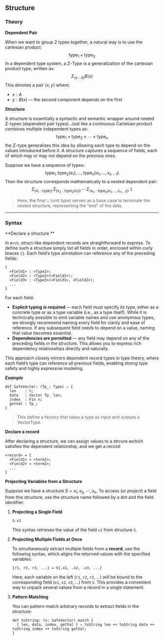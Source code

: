 ## Structure

### Theory

**Dependent Pair**

When we want to group 2 types together, a natural way is to use the cartesian product:
$$
\text{type}_1 \times \text{type}_2
$$
In a dependent type system, a $\Sigma$-Type is a generalization of the cartesian product type, written as:
$$
\Sigma_{(x : A)} B(x)
$$
This denotes a pair $\langle x, y \rangle$ where:

- $x : A$
- $y : B(x)$ — the second component depends on the first

**Structure**

A structure is essentially a syntactic and semantic wrapper around nested $\Sigma$-types (dependent pair types).
 Just like a continuous Cartesian product combines multiple independent types as:
$$
\text{type}_1 \times \text{type}_2 \times \cdots \times \text{type}_n
$$
the $\Sigma$-type generalizes this idea by allowing each type to depend on the values introduced before it. A structure captures a sequence of fields, each of which may or may not depend on the previous ones.

Suppose we have a sequence of types:
$$
\text{type}_1, \text{type}_2(x_1), \ldots, \text{type}_n(x_1, \ldots, x_{n-1})
$$
Then the structure corresponds mathematically to a nested dependent pair:
$$
\Sigma_{(x_1 : \text{type}_1)}\, \Sigma_{(x_2 : \text{type}_2(x_1))}\, \cdots\, \Sigma_{(x_n : \text{type}_n(x_1, \ldots, x_{n-1}))}\; \mathbb{1}
$$

> Here, the final `𝟙` (unit type) serves as a base case to terminate the nested structure, representing the “end” of the data.

---

### Syntax

**Declare a structure **

In `Arch`, struct-like dependent records are straightforward to express. To define such a structure simply list all fields in order, enclosed within curly braces `{}`. Each field’s type annotation can reference any of the preceding fields:

```
{
  <Field1> : <Type1>;
  <Field2> : <Type2>(<Field1>);
  <Field3> : <Type3>(<Field1>, <Field2>);
  ...
}
```

For each field:

- **Explicit typing is required** &mdash; each field must specify its type, either as a concrete type or as a type variable (i.e., as a type itself).
   While it is technically possible to omit variable names and use anonymous types, we strongly recommend naming every field for clarity and ease of reference. If any subsequent field needs to depend on a value, naming that value becomes essential.
- **Dependencies are permitted** &mdash; any field may depend on any of the preceding fields in the structure.
   This allows you to express rich dependency relationships directly and naturally.

This approach closely mirrors dependent record types in type theory, where each field’s type can reference all previous fields, enabling strong type safety and highly expressive modeling.

***Example***

```
def SafeVector: (Tp_: Type) ⇒ {
  len    : ℕ;
  data   : Vector Tp_ len;
  index  : Fin n;
  getVal : Tp_;
}
```

> This define a factory that takes a type as input and outputs a VectorType.

**Declare a record**

After declaring a structure, we can assign values to a strcure wchich satisfies the dependent relationship, and we get a record:

```
<record> = {
  <Field1> = <term1>;
  <Field2> = <term2>;
  ...
}
```

**Projecting Variables from a Structure**

Suppose we have a structure $S = {x_1, x_2, \cdots, x_n}$. To access (or *project*) a field from this structure, use the structure name followed by a dot and the field identifier:

1. **Projecting a Single Field**

    ```
    S.x1
    ```

    This syntax retrieves the value of the field `x1` from structure `S`.

2. **Projecting Multiple Fields at Once**

    To simultaneously extract multiple fields from a **record**, use the following syntax, which aligns the returned values with the specified variables:

    ```
    {r1, r2, r3, ...} = S{.x1, .x2, .x3, ...}
    ```

    Here, each variable on the left (`r1`, `r2`, `r3`, ...) will be bound to the corresponding field (`x1`, `x2`, `x3`, ...) from `S`. This provides a convenient way to unpack several values from a record in a single statement.

3. **Pattern Matching**

   You can pattern-match arbitrary records to extract fields in the structure:
   
   ```
   def toString: (v: SafeVector) match {
     { len, data, index, getVal } ⇒ toString len ++ toString data ++ toString index ++ toString getVal;
   }
   ```
   
   
